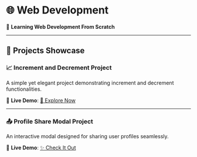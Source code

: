 # 🌐 Web Development  
🚀 **Learning Web Development From Scratch**  

---

## 🌟 Projects Showcase  

### 📈 **Increment and Decrement Project**  
A simple yet elegant project demonstrating increment and decrement functionalities.  

🔗 **Live Demo**: [🚀 Explore Now](https://web-development-zesq-ioch6qxxr-awesomes-projects-88b0dfd9.vercel.app/)

---

### 📤 **Profile Share Modal Project**  
An interactive modal designed for sharing user profiles seamlessly.  

🔗 **Live Demo**: [✨ Check It Out](https://web-development-bice.vercel.app/)
